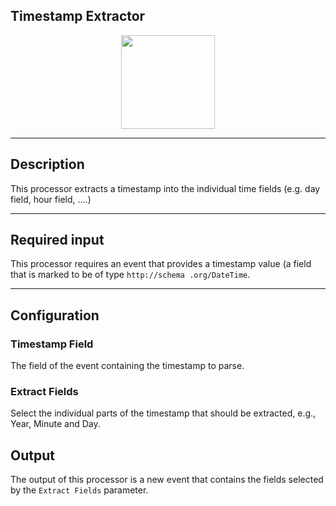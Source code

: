 <!--

  Copyright 2018 FZI Forschungszentrum Informatik

  Licensed under the Apache License, Version 2.0 (the "License");
  you may not use this file except in compliance with the License.
  You may obtain a copy of the License at

      http://www.apache.org/licenses/LICENSE-2.0

  Unless required by applicable law or agreed to in writing, software
  distributed under the License is distributed on an "AS IS" BASIS,
  WITHOUT WARRANTIES OR CONDITIONS OF ANY KIND, either express or implied.
  See the License for the specific language governing permissions and
  limitations under the License.

-->

## Timestamp Extractor

<p align="center"> 
    <img src="icon.png" width="150px;" class="pe-image-documentation"/>
</p>

***

## Description

This processor extracts a timestamp into the individual time fields (e.g. day field, hour field, ....)

***

## Required input

This processor requires an event that provides a timestamp value (a field that is marked to be of type ``http://schema
.org/DateTime``.

***

## Configuration

### Timestamp Field

The field of the event containing the timestamp to parse.

### Extract Fields

Select the individual parts of the timestamp that should be extracted, e.g., Year, Minute and Day.

## Output

The output of this processor is a new event that contains the fields selected by the ``Extract Fields`` parameter.